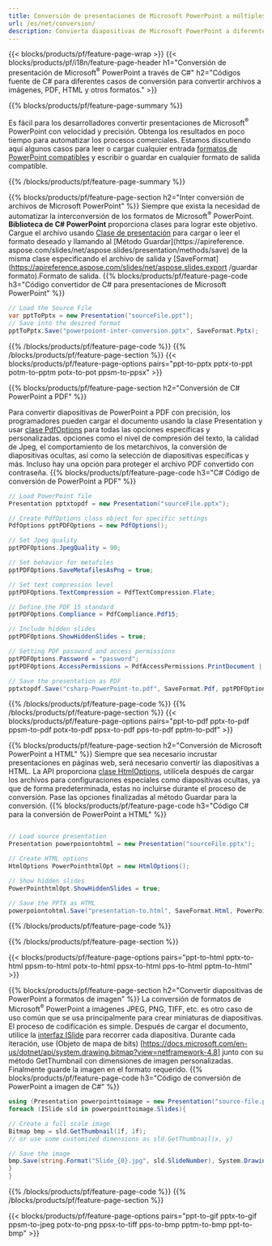 ```yaml
---
title: Conversión de presentaciones de Microsoft PowerPoint a múltiples archivos usando C#
url: /es/net/conversion/
description: Convierta diapositivas de Microsoft PowerPoint a diferentes archivos, incluidos PDF, HTML y formatos de imagen en plataformas .NET Framework, .NET Core, Windows Azure, Mono o Xamarin.
---
```


{{< blocks/products/pf/feature-page-wrap >}}
{{< blocks/products/pf/i18n/feature-page-header h1="Conversión de presentación de Microsoft<sup>®</sup> PowerPoint a través de C#" h2="Códigos fuente de C# para diferentes casos de conversión para convertir archivos a imágenes, PDF, HTML y otros formatos." >}}

{{% blocks/products/pf/feature-page-summary %}}

Es fácil para los desarrolladores convertir presentaciones de Microsoft<sup>®</sup> PowerPoint con velocidad y precisión. Obtenga los resultados en poco tiempo para automatizar los procesos comerciales. Estamos discutiendo aquí algunos casos para leer o cargar cualquier entrada [formatos de PowerPoint compatibles](https://docs.aspose.com/slides/net/supported-file-formats/) y escribir o guardar en cualquier formato de salida compatible. 

{{% /blocks/products/pf/feature-page-summary  %}}

{{% blocks/products/pf/feature-page-section  h2="Inter conversión de archivos de Microsoft PowerPoint" %}}
Siempre que exista la necesidad de automatizar la interconversión de los formatos de Microsoft<sup>®</sup> PowerPoint. **Biblioteca de C# PowerPoint** proporciona clases para lograr este objetivo. Cargue el archivo usando [Clase de presentación](https://apireference.aspose.com/net/slides/aspose.slides/presentation) para cargar o leer el formato deseado y llamando al [Método Guardar](https://apireference. aspose.com/slides/net/aspose.slides/presentation/methods/save) de la misma clase especificando el archivo de salida y [SaveFormat](https://apireference.aspose.com/slides/net/aspose.slides.export /guardar formato).Formato de salida. 
{{% blocks/products/pf/feature-page-code h3="Código convertidor de C# para presentaciones de Microsoft PowerPoint" %}}

```cs
// Load the Source File
var pptToPptx = new Presentation("sourceFile.ppt");
// Save into the desired format
pptToPptx.Save("powerpoiont-inter-conversion.pptx", SaveFormat.Pptx);   
```
{{% /blocks/products/pf/feature-page-code  %}}
{{% /blocks/products/pf/feature-page-section %}}
{{< blocks/products/pf/feature-page-options pairs="ppt-to-pptx pptx-to-ppt potm-to-pptm potx-to-pot ppsm-to-ppsx" >}}


{{% blocks/products/pf/feature-page-section  h2="Conversión de C# PowerPoint a PDF" %}}

Para convertir diapositivas de PowerPoint a PDF con precisión, los programadores pueden cargar el documento usando la clase Presentation y usar [clase PdfOptions](https://apireference.aspose.com/slides/net/aspose.slides.export/pdfoptions) para todas las opciones específicas y personalizadas. opciones como el nivel de compresión del texto, la calidad de Jpeg, el comportamiento de los metarchivos, la conversión de diapositivas ocultas, así como la selección de diapositivas específicas y más. Incluso hay una opción para proteger el archivo PDF convertido con contraseña.
{{% blocks/products/pf/feature-page-code h3="C# Código de conversión de PowerPoint a PDF" %}}

```cs
// Load PowerPoint file
Presentation pptxtopdf = new Presentation("sourceFile.pptx");

// Create PdfOptions class object for specific settings
PdfOptions pptPDFOptions = new PdfOptions();

// Set Jpeg quality
pptPDFOptions.JpegQuality = 90;

// Set behavior for metafiles
pptPDFOptions.SaveMetafilesAsPng = true;

// Set text compression level
pptPDFOptions.TextCompression = PdfTextCompression.Flate;

// Define the PDF 15 standard
pptPDFOptions.Compliance = PdfCompliance.Pdf15;

// Include hidden slides
pptPDFOptions.ShowHiddenSlides = true;

// Setting PDF password and access permissions
pptPDFOptions.Password = "password";
pptPDFOptions.AccessPermissions = PdfAccessPermissions.PrintDocument | PdfAccessPermissions.HighQualityPrint;

// Save the presentation as PDF
pptxtopdf.Save("csharp-PowerPoint-to.pdf", SaveFormat.Pdf, pptPDFOptions);

```
{{% /blocks/products/pf/feature-page-code  %}}
{{% /blocks/products/pf/feature-page-section %}}
{{< blocks/products/pf/feature-page-options pairs="ppt-to-pdf pptx-to-pdf ppsm-to-pdf potx-to-pdf ppsx-to-pdf pps-to-pdf pptm-to-pdf" >}}


{{% blocks/products/pf/feature-page-section  h2="Conversión de Microsoft PowerPoint a HTML" %}}
Siempre que sea necesario incrustar presentaciones en páginas web, será necesario convertir las diapositivas a HTML. La API proporciona [clase HtmlOptions](https://apireference.aspose.com/slides/net/aspose.slides.export/htmloptions), utilícela después de cargar los archivos para configuraciones especiales como diapositivas ocultas, ya que de forma predeterminada, estas no incluirse durante el proceso de conversión. Pase las opciones finalizadas al método Guardar para la conversión.
{{% blocks/products/pf/feature-page-code h3="Código C# para la conversión de PowerPoint a HTML" %}}

```cs

// Load source presentation 
Presentation powerpoiontohtml = new Presentation("sourceFile.pptx");

// Create HTML options
HtmlOptions PowerPointhtmlOpt = new HtmlOptions();

// Show hidden slides
PowerPointhtmlOpt.ShowHiddenSlides = true;

// Save the PPTX as HTML
powerpoiontohtml.Save("presentation-to.html", SaveFormat.Html, PowerPointhtmlOpt); 

```
{{% /blocks/products/pf/feature-page-code %}}

{{% /blocks/products/pf/feature-page-section %}}

{{< blocks/products/pf/feature-page-options pairs="ppt-to-html pptx-to-html ppsm-to-html potx-to-html ppsx-to-html pps-to-html pptm-to-html" >}}

{{% blocks/products/pf/feature-page-section  h2="Convertir diapositivas de PowerPoint a formatos de imagen" %}}
La conversión de formatos de Microsoft<sup>®</sup> PowerPoint a imágenes JPEG, PNG, TIFF, etc. es otro caso de uso común que se usa principalmente para crear miniaturas de diapositivas. El proceso de codificación es simple. Después de cargar el documento, utilice la [interfaz ISlide](https://apireference.aspose.com/net/slides/aspose.slides/islide) para recorrer cada diapositiva. Durante cada iteración, use (Objeto de mapa de bits) [https://docs.microsoft.com/en-us/dotnet/api/system.drawing.bitmap?view=netframework-4.8] junto con su método GetThumbnail con dimensiones de imagen personalizadas. Finalmente guarde la imagen en el formato requerido.
{{% blocks/products/pf/feature-page-code h3="Código de conversión de PowerPoint a imagen de C#" %}}
```cs
using (Presentation powerpointtoimage = new Presentation("source-file.ppt")){
foreach (ISlide sld in powerpointtoimage.Slides){

// Create a full scale image
Bitmap bmp = sld.GetThumbnail(1f, 1f);
// or use some customized dimensions as sld.GetThumbnail(x, y)

// Save the image
bmp.Save(string.Format("Slide_{0}.jpg", sld.SlideNumber), System.Drawing.Imaging.ImageFormat.Jpeg);
}
}
```
{{% /blocks/products/pf/feature-page-code %}}
{{% /blocks/products/pf/feature-page-section %}}

{{< blocks/products/pf/feature-page-options pairs="ppt-to-gif pptx-to-gif ppsm-to-jpeg potx-to-png ppsx-to-tiff pps-to-bmp pptm-to-bmp ppt-to-bmp" >}}
